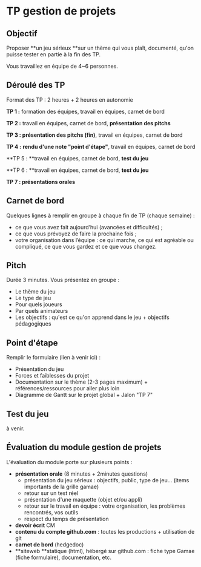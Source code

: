 # TP gestion de projets

## **Objectif**

Proposer **un jeu sérieux **sur un thème qui vous plaît, documenté, qu'on puisse tester en partie à la fin des TP.

Vous travaillez en équipe de 4~6 personnes.

## Déroulé des TP

Format des TP : 2 heures + 2 heures en autonomie

**TP 1 :** formation des équipes, travail en équipes, carnet de bord

**TP 2 :** travail en équipes, carnet de bord, **présentation des pitchs**

**TP 3 : présentation des pitchs (fin)**, travail en équipes, carnet de bord

**TP 4 :** **rendu d'une note "point d'étape"**, travail en équipes, carnet de bord

**TP 5 : **travail en équipes, carnet de bord, **test du jeu**

**TP 6 : **travail en équipes, carnet de bord, **test du jeu**

**TP 7 : présentations orales**

## Carnet de bord

Quelques lignes à remplir en groupe à chaque fin de TP (chaque semaine) :

* ce que vous avez fait aujourd’hui (avancées et difficultés) ;
* ce que vous prévoyez de faire la prochaine fois ;
* votre organisation dans l’équipe : ce qui marche, ce qui est agréable ou compliqué, ce que vous gardez et ce que vous changez.

## Pitch

Durée 3 minutes. Vous présentez en groupe :

* Le thème du jeu
* Le type de jeu
* Pour quels joueurs
* Par quels animateurs
* Les objectifs : qu'est ce qu'on apprend dans le jeu + objectifs pédagogiques

## Point d'étape

Remplir le formulaire (lien à venir ici) : 

* Présentation du jeu
* Forces et faiblesses du projet
* Documentation sur le thème (2-3 pages maximum) + références/ressources pour aller plus loin
* Diagramme de Gantt sur le projet global + Jalon "TP 7"

## Test du jeu

à venir.

## Évaluation du module gestion de projets

L'évaluation du module porte sur plusieurs points :

* **présentation orale** (8 minutes + 2minutes questions)
  * présentation du jeu sérieux : objectifs, public, type de jeu... (items importants de la grille gamae)
  * retour sur un test réel
  * présentation d'une maquette (objet et/ou appli)
  * retour sur le travail en équipe : votre organisation, les problèmes rencontrés, vos outils
  * respect du temps de présentation
* **devoir écrit** CM
* **contenu du compte github.com** : toutes les productions + utilisation de git
* **carnet de bord** (hedgedoc)
* **siteweb **statique (html), hébergé sur github.com : fiche type Gamae (fiche formulaire), documentation, etc.


